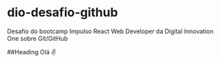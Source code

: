 # dio-desafio-github
Desafio do bootcamp Impulso React Web Developer da Digital Innovation One sobre Git/GitHub

##Heading
Olá ✌
